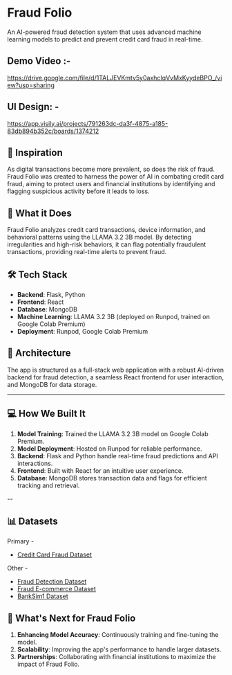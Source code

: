 # Fraud Folio  
An AI-powered fraud detection system that uses advanced machine learning models to predict and prevent credit card fraud in real-time.

## Demo Video :- 

https://drive.google.com/file/d/1TALJEVKmtv5y0axhcIqVvMxKyydeBPO_/view?usp=sharing

## UI Design: - 

https://app.visily.ai/projects/791263dc-da3f-4875-a185-83db894b352c/boards/1374212

## 🌟 Inspiration
As digital transactions become more prevalent, so does the risk of fraud. Fraud Folio was created to harness the power of AI in combating credit card fraud, aiming to protect users and financial institutions by identifying and flagging suspicious activity before it leads to loss.

## 🚀 What it Does
Fraud Folio analyzes credit card transactions, device information, and behavioral patterns using the LLAMA 3.2 3B model. By detecting irregularities and high-risk behaviors, it can flag potentially fraudulent transactions, providing real-time alerts to prevent fraud.

## 🛠️ Tech Stack
- **Backend**: Flask, Python
- **Frontend**: React
- **Database**: MongoDB
- **Machine Learning**: LLAMA 3.2 3B (deployed on Runpod, trained on Google Colab Premium)
- **Deployment**: Runpod, Google Colab Premium

## 📐 Architecture
The app is structured as a full-stack web application with a robust AI-driven backend for fraud detection, a seamless React frontend for user interaction, and MongoDB for data storage.

---

## 💻 How We Built It
1. **Model Training**: Trained the LLAMA 3.2 3B model on Google Colab Premium.
2. **Model Deployment**: Hosted on Runpod for reliable performance.
3. **Backend**: Flask and Python handle real-time fraud predictions and API interactions.
4. **Frontend**: Built with React for an intuitive user experience.
5. **Database**: MongoDB stores transaction data and flags for efficient tracking and retrieval.

--
## 📊 Datasets
Primary -

- [Credit Card Fraud Dataset](https://www.kaggle.com/datasets/teamincribo/credit-card-fraud)

Other -

- [Fraud Detection Dataset](https://www.kaggle.com/datasets/kartik2112/fraud-detection)
- [Fraud E-commerce Dataset](https://www.kaggle.com/datasets/vbinh002/fraud-ecommerce)
- [BankSim1 Dataset](https://www.kaggle.com/datasets/ealaxi/banksim1)



## 🔮 What's Next for Fraud Folio
1. **Enhancing Model Accuracy**: Continuously training and fine-tuning the model.
2. **Scalability**: Improving the app's performance to handle larger datasets.
3. **Partnerships**: Collaborating with financial institutions to maximize the impact of Fraud Folio.
